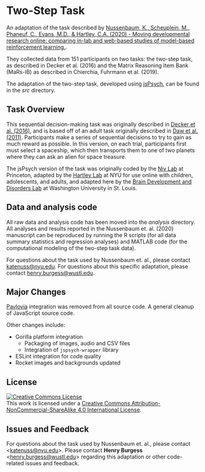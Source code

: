 # Two-Step Task

An adaptation of the task described by [Nussenbaum, K., Scheuplein, M., Phaneuf, C., Evans, M.D., & Hartley, C.A. (2020) - Moving developmental research online: comparing in-lab and web-based studies of model-based reinforcement learning.](https://online.ucpress.edu/collabra/article/6/1/17213/114338/Moving-Developmental-Research-Online-Comparing-In).

They collected data from 151 participants on two tasks: the two-step task, as described in Decker et al. (2016) and the Matrix Reasoning Item Bank (MaRs-IB) as described in Chierchia, Fuhrmann et al. (2019).

The adaptation of the two-step task, developed using [jsPsych](https://www.jspsych.org/), can be found in the _src_ directory.

## Task Overview

This sequential decision-making task was originally described in [Decker et al. (2016)](https://journals.sagepub.com/doi/full/10.1177/0956797616639301?url_ver=Z39.88-2003&rfr_id=ori:rid:crossref.org&rfr_dat=cr_pub%20%200pubmed), and is based off of an adult task originally described in [Daw et al. (2011)](<https://www.cell.com/neuron/fulltext/S0896-6273(11)00125-5?_returnURL=https%3A%2F%2Flinkinghub.elsevier.com%2Fretrieve%2Fpii%2FS0896627311001255%3Fshowall%3Dtrue>).
Participants make a series of sequential decisions to try to gain as much reward as possible. In this version, on each trial, participants first must select a spaceship, which then transports them to one of two planets where they can ask an alien for space treasure.

The jsPsych version of the task was originally coded by the [Niv Lab](https://nivlab.princeton.edu/) at Princeton, adapted by the [Hartley Lab](https://www.hartleylab.org/) at NYU for use online with children, adolescents, and adults, and adapted here by the [Brain Development and Disorders Lab](https://sites.wustl.edu/richardslab) at Washington University in St. Louis.

## Data and analysis code

All raw data and analysis code has been moved into the _analysis_ directory. All analyses and results reported in the Nussenbaum et. al. (2020) manuscript can be reproduced by running the R scripts (for all data summary statistics and regression analyses) and MATLAB code (for the computational modeling of the two-step task data).

For questions about the task used by Nussenbaum et. al., please contact katenuss@nyu.edu. For questions about this specific adaptation, please contact henry.burgess@wustl.edu.

## Major Changes

[Pavlovia](https://pavlovia.org/) integration was removed from all source code. A general cleanup of JavaScript source code.

Other changes include:

- Gorilla platform integration
  - Packaging of images, audio and CSV files
  - Integration of `jspsych-wrapper` library
- ESLint integration for code quality
- Rocket images and backgrounds updated

## License

<!-- CC BY-NC-SA 4.0 License -->
<a rel="license" href="http://creativecommons.org/licenses/by-nc-sa/4.0/">
  <img alt="Creative Commons License" style="border-width:0" src="https://i.creativecommons.org/l/by-nc-sa/4.0/88x31.png" />
</a>
<br />
This work is licensed under a <a rel="license" href="http://creativecommons.org/licenses/by-nc-sa/4.0/">Creative Commons Attribution-NonCommercial-ShareAlike 4.0 International License</a>.

## Issues and Feedback

For questions about the task used by Nussenbaum et. al., please contact <[katenuss@nyu.edu](mailto:katenuss@nyu.edu)>. Please contact **Henry Burgess** <[henry.burgess@wustl.edu](mailto:henry.burgess@wustl.edu)> regarding this adaptation or other code-related issues and feedback.
